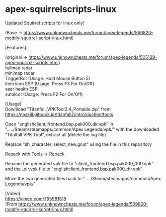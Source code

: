 # apex-squirrelscripts-linux
Updated Squirrel scripts for linux only!  
  
(Base -> https://www.unknowncheats.me/forum/apex-legends/569820-modify-squirrel-script-linux.html)  
  
  
[Features]  
  
(original -> https://www.unknowncheats.me/forum/apex-legends/505139-apex-squirrel-scripts.html)  
fullmap radar  
minimap radar  
TriggerBot (Usage: Hold Mouse Button 5)  
item icon ESP (Usage: Press F3 For On/Off)  
seer health ESP  
autoloot (Usage: Press F2 For On/Off)  
  
  
[Usage]  
Download "Titanfall_VPKTool3.4_Portable.zip" from https://noskill.gitbook.io/titanfall2/intro/duction/tools  
  
Open "englishclient_frontend.bsp.pak000_dir.vpk" in "...../Steam/steamapps/common/Apex Legends/vpk/" with the downloaded "Titalfall VPK Tool", extract all (delete the log file)  
  
Replace "sh_character_select_new.gnut" using the file in this repository 
  
Repack with Tools -> Repack  
  
Rename the generated vpk file to "client_frontend.bsp.pak000_000.vpk" and the _dir.vpk file to "englishclient_frontend.bsp.pak000_dir.vpk"  
  
Move the two generated files back to "...../Steam/steamapps/common/Apex Legends/vpk/"  
  
  
[Video]  
https://vimeo.com/795981518  
(From https://www.unknowncheats.me/forum/apex-legends/569820-modify-squirrel-script-linux.html)  
